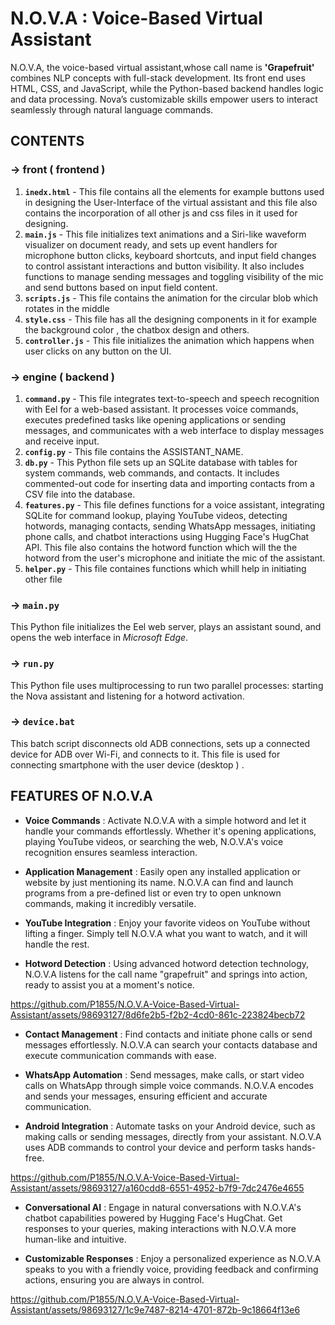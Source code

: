 # **N.O.V.A : Voice-Based Virtual Assistant**
N.O.V.A, the voice-based virtual assistant,whose call name is **'Grapefruit'** combines NLP concepts with full-stack development. Its front end uses HTML, CSS, and JavaScript, while the Python-based backend handles logic and data processing. Nova’s customizable skills empower users to interact seamlessly through natural language commands. 

## CONTENTS

### -> front ( frontend )

1. **`inedx.html`** - This file contains all the elements for example buttons used in designing the User-Interface of the virtual assistant and this file also contains the incorporation of all other js and css files in it used for designing.
2. **`main.js`** - This file initializes text animations and a Siri-like waveform visualizer on document ready, and sets up event handlers for microphone button clicks, keyboard shortcuts, and input field changes to control assistant interactions and button visibility. It also includes functions to manage sending messages and toggling visibility of the mic and send buttons based on input field content.
3. **`scripts.js`** - This file contains the animation for the circular blob which rotates in the middle
4. **`style.css`** - This file has all the designing components in it for example the background color , the chatbox design and others.
5. **`controller.js`** - This file initializes the animation which happens when user clicks on any button on the UI.

### -> engine ( backend )

1. **`command.py`** - This file integrates text-to-speech and speech recognition with Eel for a web-based assistant. It processes voice commands, executes predefined tasks like opening applications or sending messages, and communicates with a web interface to display messages and receive input.
2. **`config.py`** - This file contains the ASSISTANT_NAME.
3. **`db.py`** - This Python file sets up an SQLite database with tables for system commands, web commands, and contacts. It includes commented-out code for inserting data and importing contacts from a CSV file into the database.
4. **`features.py`** - This file defines functions for a voice assistant, integrating SQLite for command lookup, playing YouTube videos, detecting hotwords, managing contacts, sending WhatsApp messages, initiating phone calls, and chatbot interactions using Hugging Face's HugChat API. This file also contains the hotword function which will the the hotword from the user's microphone and initiate the mic of the assistant. 
5. **`helper.py`** - This file containes functions which whill help in initiating other file

### -> `main.py` 

This Python file initializes the Eel web server, plays an assistant sound, and opens the web interface in *Microsoft Edge*.

### -> `run.py` 

This Python file uses multiprocessing to run two parallel processes: starting the Nova assistant and listening for a hotword activation.

### -> `device.bat`

This batch script disconnects old ADB connections, sets up a connected device for ADB over Wi-Fi, and connects to it. This file is used for connecting smartphone with the user device (desktop ) .


## FEATURES OF N.O.V.A 


- **Voice Commands** : Activate N.O.V.A with a simple hotword and let it handle your commands effortlessly. Whether it's opening applications, playing YouTube videos, or searching the web, N.O.V.A's voice recognition ensures seamless interaction.

- **Application Management** : Easily open any installed application or website by just mentioning its name. N.O.V.A can find and launch programs from a pre-defined list or even try to open unknown commands, making it incredibly versatile.

- **YouTube Integration** : Enjoy your favorite videos on YouTube without lifting a finger. Simply tell N.O.V.A what you want to watch, and it will handle the rest.

- **Hotword Detection** : Using advanced hotword detection technology, N.O.V.A listens for the call name "grapefruit" and springs into action, ready to assist you at a moment's notice.


https://github.com/P1855/N.O.V.A-Voice-Based-Virtual-Assistant/assets/98693127/8d6fe2b5-f2b2-4cd0-861c-223824becb72



- **Contact Management** : Find contacts and initiate phone calls or send messages effortlessly. N.O.V.A can search your contacts database and execute communication commands with ease.

- **WhatsApp Automation** : Send messages, make calls, or start video calls on WhatsApp through simple voice commands. N.O.V.A encodes and sends your messages, ensuring efficient and accurate communication.

- **Android Integration** : Automate tasks on your Android device, such as making calls or sending messages, directly from your assistant. N.O.V.A uses ADB commands to control your device and perform tasks hands-free.


https://github.com/P1855/N.O.V.A-Voice-Based-Virtual-Assistant/assets/98693127/a160cdd8-6551-4952-b7f9-7dc2476e4655


- **Conversational AI** : Engage in natural conversations with N.O.V.A's chatbot capabilities powered by Hugging Face's HugChat. Get responses to your queries, making interactions with N.O.V.A more human-like and intuitive.

- **Customizable Responses** : Enjoy a personalized experience as N.O.V.A speaks to you with a friendly voice, providing feedback and confirming actions, ensuring you are always in control.



https://github.com/P1855/N.O.V.A-Voice-Based-Virtual-Assistant/assets/98693127/1c9e7487-8214-4701-872b-9c18664f13e6

